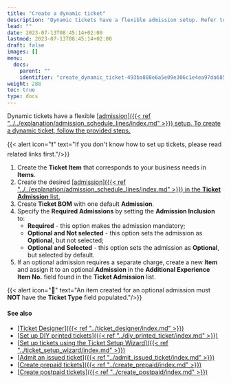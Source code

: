 ```yaml
---
title: "Create a dynamic ticket"
description: "Dynamic tickets have a flexible admission setup. Refer to this guide to create a dynamic ticket."
lead: ""
date: 2023-07-13T08:45:14+02:00
lastmod: 2023-07-13T08:45:14+02:00
draft: false
images: []
menu:
  docs:
    parent: ""
    identifier: "create_dynamic_ticket-493ba888e6a5e09e306c1e4ea97da685"
weight: 288
toc: true
type: docs
---
```


Dynamic tickets have a flexible [<ins>admission<ins>]({{< ref "../../explanation/admission_schedule_lines/index.md" >}}) setup. To create a dynamic ticket, follow the provided steps.

{{< alert icon="❗" text="If you don't know how to set up tickets, please read related links first."/>}}

1. Create the **Ticket Item** that corresponds to your business needs in **Items**.
2. Create the desired [<ins>admission<ins>]({{< ref "../../explanation/admission_schedule_lines/index.md" >}}) in the **Ticket Admission** list.
3. Create **Ticket BOM** with one default **Admission**.
4. Specify the **Required Admissions** by setting the **Admission Inclusion** to:
   - **Required** - this option makes the admission mandatory;
   - **Optional and Not selected** - this option sets the admission as **Optional**, but not selected;
   - **Optional and Selected** - this option sets the admission as **Optional**, but selected by default.
5. If an optional admission requires a separate charge, create a new **Item** and assign it to an optional **Admission** in the **Additional Experience Item No.** field found in the **Ticket Admission** list.

{{< alert icon="📝" text="An item created for an optional admission must <b>NOT</b> have the <b>Ticket Type</b> field populated."/>}}

#### See also

- [<ins>Ticket Designer<ins>]({{< ref "../ticket_designer/index.md" >}})
- [<ins>Set up DIY printed tickets<ins>]({{< ref "../diy_printed_ticket/index.md" >}})
- [<ins>Set up tickets using the Ticket Setup Wizard<ins>]({{< ref "../ticket_setup_wizard/index.md" >}})
- [<ins>Admit an issued ticket<ins>]({{< ref "../admit_issued_ticket/index.md" >}})
- [<ins>Create prepaid tickets<ins>]({{< ref "../create_prepaid/index.md" >}})
- [<ins>Create postpaid tickets<ins>]({{< ref "../create_postpaid/index.md" >}})